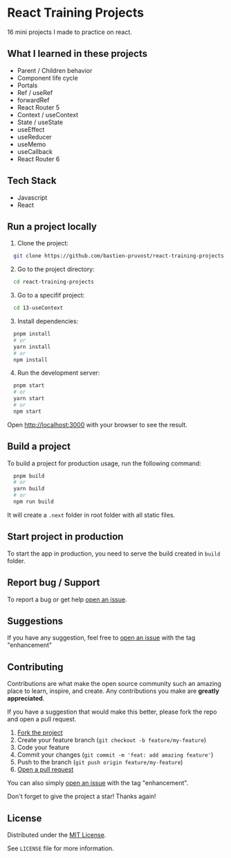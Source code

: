 <!-- prettier-ignore-start -->

<!-- Rename all occurences with Cmd + D :

React Training Projects
react-training-projects


 -->

# React Training Projects

16 mini projects I made to practice on react.


## What I learned in these projects

- Parent / Children behavior
- Component life cycle
- Portals
- Ref / useRef
- forwardRef
- React Router 5
- Context / useContext
- State / useState
- useEffect
- useReducer
- useMemo
- useCallback
- React Router 6


## Tech Stack

- Javascript
- React


## Run a project locally

1. Clone the project:

```bash
  git clone https://github.com/bastien-pruvost/react-training-projects.git
```

2. Go to the project directory:

```bash
  cd react-training-projects
```

3. Go to a specifif project:

```bash
  cd 13-useContext
```

3. Install dependencies:

```bash
  pnpm install
  # or
  yarn install
  # or
  npm install
```

4. Run the development server:

```bash
  pnpm start
  # or
  yarn start
  # or
  npm start
```

Open [http://localhost:3000](http://localhost:3000) with your browser to see the result.



## Build a project

To build a project for production usage, run the following command:

```bash
  pnpm build
  # or
  yarn build
  # or
  npm run build
```

It will create a `.next` folder in root folder with all static files.


## Start project in production

To start the app in production, you need to serve the build created in `build` folder. 


## Report bug / Support

To report a bug or get help [open an issue](https://github.com/bastien-pruvost/react-training-projects/issues).


## Suggestions

If you have any suggestion, feel free to [open an issue](https://github.com/bastien-pruvost/react-training-projects/issues) with the tag "enhancement"


## Contributing

Contributions are what make the open source community such an amazing place to learn, inspire, and create. Any contributions you make are **greatly appreciated**.

If you have a suggestion that would make this better, please fork the repo and open a pull request.

1. [Fork the project](https://github.com/bastien-pruvost/react-training-projects/fork)
2. Create your feature branch (`git checkout -b feature/my-feature`)
3. Code your feature
4. Commit your changes (`git commit -m 'feat: add amazing feature'`)
5. Push to the branch (`git push origin feature/my-feature`)
6. [Open a pull request](https://github.com/bastien-pruvost/react-training-projects/compare)

You can also simply [open an issue](https://github.com/bastien-pruvost/react-training-projects/issues) with the tag "enhancement".

Don't forget to give the project a star! Thanks again!


## License

Distributed under the [MIT License](https://choosealicense.com/licenses/mit/).

See `LICENSE` file for more information.



<!-- prettier-ignore-end -->

